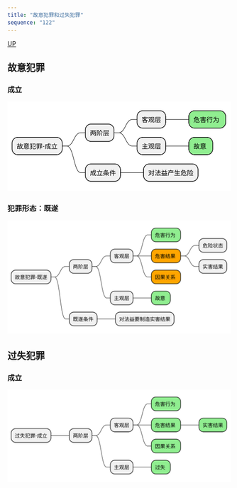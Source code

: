 ```yaml
---
title: "故意犯罪和过失犯罪"
sequence: "122"
---
```


[UP](/law/criminal-law-index.html)


## 故意犯罪

### 成立

![](/assets/images/law/criminal/刑法-考点-两阶层-故意犯罪-成立.svg)

### 犯罪形态：既遂

![](/assets/images/law/criminal/刑法-考点-两阶层-故意犯罪-既遂.svg)

## 过失犯罪

### 成立

![](/assets/images/law/criminal/刑法-考点-两阶层-过失犯罪-成立.svg)
